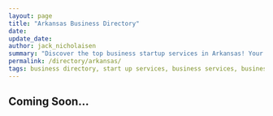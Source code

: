 ```yaml
---
layout: page
title: "Arkansas Business Directory"
date: 
update_date: 
author: jack_nicholaisen
summary: "Discover the top business startup services in Arkansas! Your ultimate guide to launching a successful venture."  
permalink: /directory/arkansas/
tags: business directory, start up services, business services, business lawyers, registered agents,
---
```


<h2>Coming Soon...</h2>

